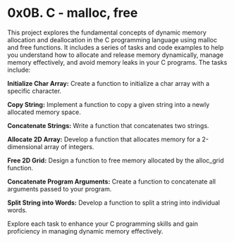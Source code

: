 # 0x0B. C - malloc, free #

This project explores the fundamental concepts of dynamic memory allocation and deallocation in the C programming language using malloc and free functions. It includes a series of tasks and code examples to help you understand how to allocate and release memory dynamically, manage memory effectively, and avoid memory leaks in your C programs.
The tasks include:

**Initialize Char Array:** Create a function to initialize a char array with a specific character.

**Copy String:** Implement a function to copy a given string into a newly allocated memory space.

**Concatenate Strings:** Write a function that concatenates two strings.

**Allocate 2D Array:** Develop a function that allocates memory for a 2-dimensional array of integers.

**Free 2D Grid:** Design a function to free memory allocated by the alloc_grid function.

**Concatenate Program Arguments:** Create a function to concatenate all arguments passed to your program.

**Split String into Words:** Develop a function to split a string into individual words.

Explore each task to enhance your C programming skills and gain proficiency in managing dynamic memory effectively.
